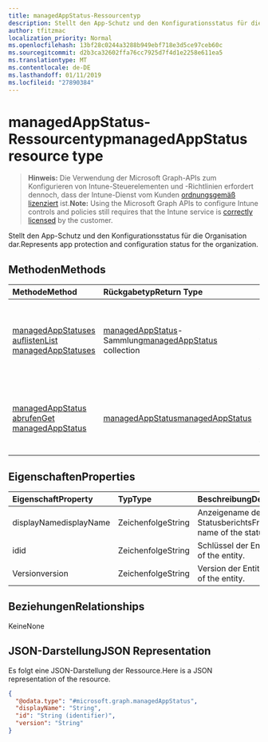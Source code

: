 ```yaml
---
title: managedAppStatus-Ressourcentyp
description: Stellt den App-Schutz und den Konfigurationsstatus für die Organisation dar.
author: tfitzmac
localization_priority: Normal
ms.openlocfilehash: 13bf28c0244a3288b949ebf718e3d5ce97ceb60c
ms.sourcegitcommit: d2b3ca32602ffa76cc7925d7f4d1e2258e611ea5
ms.translationtype: MT
ms.contentlocale: de-DE
ms.lasthandoff: 01/11/2019
ms.locfileid: "27890384"
---
```

# <a name="managedappstatus-resource-type"></a><span data-ttu-id="b8633-103">managedAppStatus-Ressourcentyp</span><span class="sxs-lookup"><span data-stu-id="b8633-103">managedAppStatus resource type</span></span>

> <span data-ttu-id="b8633-104">**Hinweis:** Die Verwendung der Microsoft Graph-APIs zum Konfigurieren von Intune-Steuerelementen und -Richtlinien erfordert dennoch, dass der Intune-Dienst vom Kunden [ordnungsgemäß lizenziert](https://go.microsoft.com/fwlink/?linkid=839381) ist.</span><span class="sxs-lookup"><span data-stu-id="b8633-104">**Note:** Using the Microsoft Graph APIs to configure Intune controls and policies still requires that the Intune service is [correctly licensed](https://go.microsoft.com/fwlink/?linkid=839381) by the customer.</span></span>

<span data-ttu-id="b8633-105">Stellt den App-Schutz und den Konfigurationsstatus für die Organisation dar.</span><span class="sxs-lookup"><span data-stu-id="b8633-105">Represents app protection and configuration status for the organization.</span></span>
## <a name="methods"></a><span data-ttu-id="b8633-106">Methoden</span><span class="sxs-lookup"><span data-stu-id="b8633-106">Methods</span></span>
|<span data-ttu-id="b8633-107">Methode</span><span class="sxs-lookup"><span data-stu-id="b8633-107">Method</span></span>|<span data-ttu-id="b8633-108">Rückgabetyp</span><span class="sxs-lookup"><span data-stu-id="b8633-108">Return Type</span></span>|<span data-ttu-id="b8633-109">Beschreibung</span><span class="sxs-lookup"><span data-stu-id="b8633-109">Description</span></span>|
|:---|:---|:---|
|[<span data-ttu-id="b8633-110">managedAppStatuses auflisten</span><span class="sxs-lookup"><span data-stu-id="b8633-110">List managedAppStatuses</span></span>](../api/intune-mam-managedappstatus-list.md)|<span data-ttu-id="b8633-111">[managedAppStatus](../resources/intune-mam-managedappstatus.md)-Sammlung</span><span class="sxs-lookup"><span data-stu-id="b8633-111">[managedAppStatus](../resources/intune-mam-managedappstatus.md) collection</span></span>|<span data-ttu-id="b8633-112">Auflisten von Eigenschaften und Beziehungen der [managedAppStatus](../resources/intune-mam-managedappstatus.md)-Objekte.</span><span class="sxs-lookup"><span data-stu-id="b8633-112">List properties and relationships of the [managedAppStatus](../resources/intune-mam-managedappstatus.md) objects.</span></span>|
|[<span data-ttu-id="b8633-113">managedAppStatus abrufen</span><span class="sxs-lookup"><span data-stu-id="b8633-113">Get managedAppStatus</span></span>](../api/intune-mam-managedappstatus-get.md)|[<span data-ttu-id="b8633-114">managedAppStatus</span><span class="sxs-lookup"><span data-stu-id="b8633-114">managedAppStatus</span></span>](../resources/intune-mam-managedappstatus.md)|<span data-ttu-id="b8633-115">Lesen von Eigenschaften und Beziehungen des [managedAppStatus](../resources/intune-mam-managedappstatus.md)-Objekts.</span><span class="sxs-lookup"><span data-stu-id="b8633-115">Read properties and relationships of the [managedAppStatus](../resources/intune-mam-managedappstatus.md) object.</span></span>|

## <a name="properties"></a><span data-ttu-id="b8633-116">Eigenschaften</span><span class="sxs-lookup"><span data-stu-id="b8633-116">Properties</span></span>
|<span data-ttu-id="b8633-117">Eigenschaft</span><span class="sxs-lookup"><span data-stu-id="b8633-117">Property</span></span>|<span data-ttu-id="b8633-118">Typ</span><span class="sxs-lookup"><span data-stu-id="b8633-118">Type</span></span>|<span data-ttu-id="b8633-119">Beschreibung</span><span class="sxs-lookup"><span data-stu-id="b8633-119">Description</span></span>|
|:---|:---|:---|
|<span data-ttu-id="b8633-120">displayName</span><span class="sxs-lookup"><span data-stu-id="b8633-120">displayName</span></span>|<span data-ttu-id="b8633-121">Zeichenfolge</span><span class="sxs-lookup"><span data-stu-id="b8633-121">String</span></span>|<span data-ttu-id="b8633-122">Anzeigename des Statusberichts</span><span class="sxs-lookup"><span data-stu-id="b8633-122">Friendly name of the status report.</span></span>|
|<span data-ttu-id="b8633-123">id</span><span class="sxs-lookup"><span data-stu-id="b8633-123">id</span></span>|<span data-ttu-id="b8633-124">Zeichenfolge</span><span class="sxs-lookup"><span data-stu-id="b8633-124">String</span></span>|<span data-ttu-id="b8633-125">Schlüssel der Entität</span><span class="sxs-lookup"><span data-stu-id="b8633-125">Key of the entity.</span></span>|
|<span data-ttu-id="b8633-126">Version</span><span class="sxs-lookup"><span data-stu-id="b8633-126">version</span></span>|<span data-ttu-id="b8633-127">Zeichenfolge</span><span class="sxs-lookup"><span data-stu-id="b8633-127">String</span></span>|<span data-ttu-id="b8633-128">Version der Entität</span><span class="sxs-lookup"><span data-stu-id="b8633-128">Version of the entity.</span></span>|

## <a name="relationships"></a><span data-ttu-id="b8633-129">Beziehungen</span><span class="sxs-lookup"><span data-stu-id="b8633-129">Relationships</span></span>
<span data-ttu-id="b8633-130">Keine</span><span class="sxs-lookup"><span data-stu-id="b8633-130">None</span></span>
## <a name="json-representation"></a><span data-ttu-id="b8633-131">JSON-Darstellung</span><span class="sxs-lookup"><span data-stu-id="b8633-131">JSON Representation</span></span>
<span data-ttu-id="b8633-132">Es folgt eine JSON-Darstellung der Ressource.</span><span class="sxs-lookup"><span data-stu-id="b8633-132">Here is a JSON representation of the resource.</span></span>
<!-- {
  "blockType": "resource",
  "keyProperty": "id",
  "@odata.type": "microsoft.graph.managedAppStatus"
}
-->
``` json
{
  "@odata.type": "#microsoft.graph.managedAppStatus",
  "displayName": "String",
  "id": "String (identifier)",
  "version": "String"
}
```



